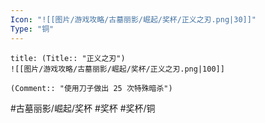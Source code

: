 ```yaml
---
Icon: "![[图片/游戏攻略/古墓丽影/崛起/奖杯/正义之刃.png|30]]"
Type: "铜"
---
```

```ad-common-bronze-trophy
title: (Title:: "正义之刃")
![[图片/游戏攻略/古墓丽影/崛起/奖杯/正义之刃.png|100]]

(Comment:: "使用刀子做出 25 次特殊暗杀")
```

#古墓丽影/崛起/奖杯 #奖杯 #奖杯/铜
